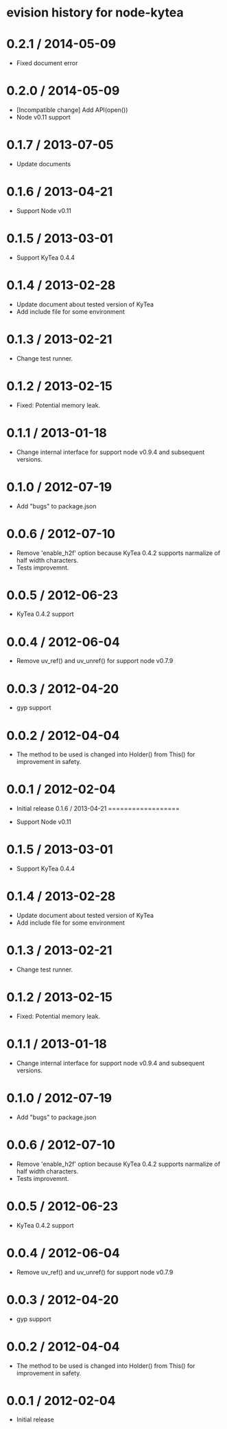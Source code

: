# evision history for node-kytea

0.2.1 / 2014-05-09
==================

  * Fixed document error

0.2.0 / 2014-05-09
==================

  * [Incompatible change] Add API(open())
  * Node v0.11 support

0.1.7 / 2013-07-05
==================

  * Update documents

0.1.6 / 2013-04-21
==================

  * Support Node v0.11

0.1.5 / 2013-03-01
==================

  * Support KyTea 0.4.4

0.1.4 / 2013-02-28
==================

  * Update document about tested version of KyTea
  * Add include file for some environment

0.1.3 / 2013-02-21
==================

  * Change test runner.

0.1.2 / 2013-02-15
==================

  * Fixed: Potential memory leak.

0.1.1 / 2013-01-18
==================

  * Change internal interface for support node v0.9.4 and subsequent versions.

0.1.0 / 2012-07-19
==================

  * Add "bugs" to package.json

0.0.6 / 2012-07-10
==================

  * Remove 'enable_h2f' option because KyTea 0.4.2 supports narmalize of half width characters.
  * Tests improvemnt.

0.0.5 / 2012-06-23
==================

  * KyTea 0.4.2 support

0.0.4 / 2012-06-04
==================

  * Remove uv_ref() and uv_unref() for support node v0.7.9

0.0.3 / 2012-04-20
==================

  * gyp support

0.0.2 / 2012-04-04
==================

  * The method to be used is changed into Holder() from This() for improvement in safety. 

0.0.1 / 2012-02-04
==================

  * Initial release
0.1.6 / 2013-04-21
==================

  * Support Node v0.11

0.1.5 / 2013-03-01
==================

  * Support KyTea 0.4.4

0.1.4 / 2013-02-28
==================

  * Update document about tested version of KyTea
  * Add include file for some environment

0.1.3 / 2013-02-21
==================

  * Change test runner.

0.1.2 / 2013-02-15
==================

  * Fixed: Potential memory leak.

0.1.1 / 2013-01-18
==================

  * Change internal interface for support node v0.9.4 and subsequent versions.

0.1.0 / 2012-07-19
==================

  * Add "bugs" to package.json

0.0.6 / 2012-07-10
==================

  * Remove 'enable_h2f' option because KyTea 0.4.2 supports narmalize of half width characters.
  * Tests improvemnt.

0.0.5 / 2012-06-23
==================

  * KyTea 0.4.2 support

0.0.4 / 2012-06-04
==================

  * Remove uv_ref() and uv_unref() for support node v0.7.9

0.0.3 / 2012-04-20
==================

  * gyp support

0.0.2 / 2012-04-04
==================

  * The method to be used is changed into Holder() from This() for improvement in safety. 

0.0.1 / 2012-02-04
==================

  * Initial release
